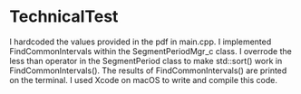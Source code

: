 # TechnicalTest

I hardcoded the values provided in the pdf in main.cpp. I implemented FindCommonIntervals within the SegmentPeriodMgr_c class. I overrode the less than operator in the SegmentPeriod class to make std::sort() work in FindCommonIntervals(). The results of FindCommonIntervals() are printed on the terminal.
I used Xcode on macOS to write and compile this code.
